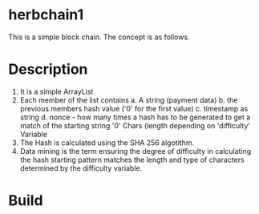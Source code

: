 # herbchain1
This is a simple block chain.
The concept is as follows.

Description
===========
1) It is a simple ArrayList
2) Each member of the list contains 
    a. A string (payment data)
    b. the previous members hash value ('0' for the first value)
    c. timestamp as string
    d. nonce - how many times a hash has to be generated to get a match of the starting string '0' Chars (length depending on 'difficulty'        Variable
3) The Hash is calculated using the SHA 256 algotithm. 
4) Data mining is the term ensuring the degree of difficulty in calculating the hash starting pattern matches the length and type of          characters determined by the difficulty variable.

Build
=====

